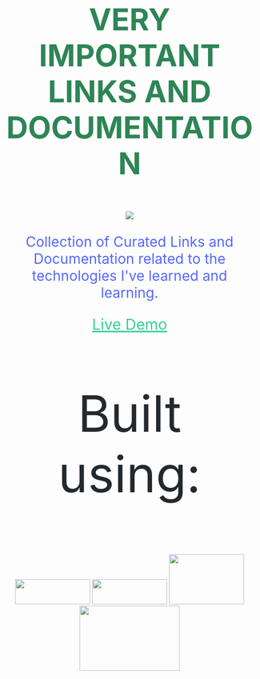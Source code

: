 
<h1 style="font-size: 60px;font-family:'SF Pro Display';" align="center">
    <p style="color:#2e8555">VERY IMPORTANT LINKS AND DOCUMENTATION</p>
</h1>

<div align="center">
    <img src="https://img.shields.io/badge/VIL-Very%20Important%20Links-brightgreen" />
</div>

<div align="center">
    <p style="font-family: 'SF Pro Display';color: #5468ff;font-size:28px">Collection of Curated Links and Documentation related to the technologies I've learned and learning.</p>
</div>
<div align="center">
    <a href="https://mmkvdev.github.io/VIL/" style="color: #36d096;font-size:30px;font-family: 'SF Pro Display">Live Demo </a>
</div>

<div>
    <p style="font-family: 'SF Pro Display';color: #24292e;font-size:100px" align="center">Built using: </p>
    <div align="center">
        <img width="150" height="50" src="https://docusaurus.io/img/docusaurus_keytar.svg"/>
        <img width="150" height="50" src="https://docsearch.algolia.com/img/algolia-logo.svg"/>
        <img width="150" height="100" src="https://github.githubassets.com/images/modules/logos_page/Octocat.png" />
        <img width="200" height="130" src="https://42f2671d685f51e10fc6-b9fcecea3e50b3b59bdc28dead054ebc.ssl.cf5.rackcdn.com/v2/undraw_social_20.png" />
    </div>
</div>


